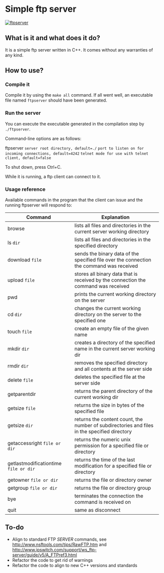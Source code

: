 # Simple ftp server

[![ftpserver](https://github.com/ivorob/ftpserver/actions/workflows/cmake.yml/badge.svg)](https://github.com/ivorob/ftpserver/actions)

## What is it and what does it do?

It is a simple ftp server written in C++.
It comes without any warranties of any kind.

## How to use?

### Compile it

Compile it by using the `make all` command.
If all went well, an executable file named `ftpserver` should have been generated.

### Run the server

You can execute the executable generated in the compilation step by `./ftpserver`.

Command-line options are as follows:

ftpserver `server root directory, default=./` `port to listen on for incoming connections, default=4242` `telnet mode for use with telnet client, default=false`

To shut down, press Ctrl+C.

While it is running, a ftp client can connect to it.

### Usage reference

Available commands in the program that the client can issue and the running ftpserver will respond to:

| Command | Explanation |
| --- | --- |
| browse | lists all files and directories in the current server working directory |
| ls `dir` | lists all files and directories in the specified directory |
| download `file` | sends the binary data of the specified file over the connection the command was received |
| upload `file` | stores all binary data that is received by the connection the command was received |
| pwd | prints the current working directory on the server |
| cd `dir` | changes the current working directory on the server to the specified one |
| touch `file` | create an empty file of the given name |
| mkdir `dir` | creates a directory of the specified name in the current server working dir |
| rmdir `dir` | removes the specified directory and all contents at the server side |
| delete `file` | deletes the specified file at the server side |
| getparentdir | returns the parent directory of the current working dir |
| getsize `file` | returns the size in bytes of the specified file |
| getsize `dir` | returns the content count, the number of subdirectories and files in the specified directory |
| getaccessright `file or dir` | returns the numeric unix permission for a specified file or directory |
| getlastmodificationtime `file or dir` | returns the time of the last modification for a specified file or directory |
| getowner `file or dir` | returns the file or directory owner |
| getgroup `file or dir` | returns the file or directory group |
| bye | terminates the connection the command is received on |
| quit | same as disconnect |

## To-do

* Align to standard FTP *SERVER* commands, see http://www.nsftools.com/tips/RawFTP.htm and http://www.ipswitch.com/support/ws_ftp-server/guide/v5/A_FTPref3.html
* Refactor the code to get rid of warnings
* Refactor the code to align to new C++ versions and standards
